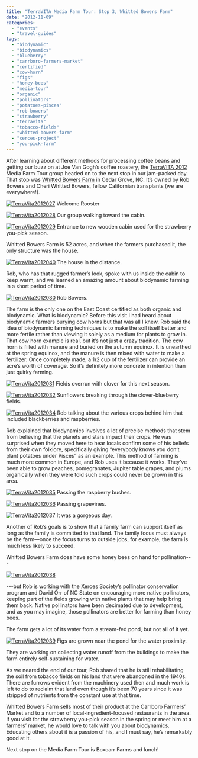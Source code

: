 ```yaml
---
title: "TerraVITA Media Farm Tour: Stop 3, Whitted Bowers Farm"
date: "2012-11-09"
categories:
  - "events"
  - "travel-guides"
tags:
  - "biodynamic"
  - "biodynamics"
  - "blueberry"
  - "carrboro-farmers-market"
  - "certified"
  - "cow-horn"
  - "figs"
  - "honey-bees"
  - "media-tour"
  - "organic"
  - "pollinators"
  - "potatoes-pisces"
  - "rob-bowers"
  - "strawberry"
  - "terravita"
  - "tobacco-fields"
  - "whitted-bowers-farm"
  - "xerces-project"
  - "you-pick-farm"
---
```


After learning about different methods for processing coffee beans and getting our buzz on at Joe Van Gogh’s coffee roastery, the [TerraVITA 2012](http://www.terravitaevent.com/) Media Farm Tour group headed on to the next stop in our jam-packed day. That stop was [Whitted Bowers Farm](http://www.whittedbowersfarm.com/Welcome.html) in Cedar Grove, NC. It’s owned by Rob Bowers and Cheri Whitted Bowers, fellow Californian transplants (we are everywhere!).




<div class="caption">

[![](http://s3.amazonaws.com/thegourmez-wpmedia/2012/11/TerraVita2012027.jpg "TerraVita2012027")](http://s3.amazonaws.com/thegourmez-wpmedia/2012/11/TerraVita2012027.jpg) Welcome Rooster</div>





<div class="caption">

[![](http://s3.amazonaws.com/thegourmez-wpmedia/2012/11/TerraVita2012028.jpg "TerraVita2012028")](http://s3.amazonaws.com/thegourmez-wpmedia/2012/11/TerraVita2012028.jpg) Our group walking toward the cabin.</div>





<div class="caption">

[![](http://s3.amazonaws.com/thegourmez-wpmedia/2012/11/TerraVita2012029.jpg "TerraVita2012029")](http://s3.amazonaws.com/thegourmez-wpmedia/2012/11/TerraVita2012029.jpg) Entrance to new wooden cabin used for the strawberry you-pick season.</div>


Whitted Bowers Farm is 52 acres, and when the farmers purchased it, the only structure was the house.




<div class="caption">

[![](http://s3.amazonaws.com/thegourmez-wpmedia/2012/11/TerraVita2012040.jpg "TerraVita2012040")](http://s3.amazonaws.com/thegourmez-wpmedia/2012/11/TerraVita2012040.jpg) The house in the distance.</div>


Rob, who has that rugged farmer’s look, spoke with us inside the cabin to keep warm, and we learned an amazing amount about biodynamic farming in a short period of time.




<div class="caption">

[![](http://s3.amazonaws.com/thegourmez-wpmedia/2012/11/TerraVita2012030.jpg "TerraVita2012030")](http://s3.amazonaws.com/thegourmez-wpmedia/2012/11/TerraVita2012030.jpg) Rob Bowers.</div>


The farm is the only one on the East Coast certified as both organic and biodynamic. What is biodynamic? Before this visit I had heard about biodynamic farmers burying cow horns but that was all I knew. Rob said the idea of biodynamic farming techniques is to make the soil itself better and more fertile rather than viewing it solely as a medium for plants to grow in. That cow horn example is real, but it’s not just a crazy tradition. The cow horn is filled with manure and buried on the autumn equinox. It is unearthed at the spring equinox, and the manure is then mixed with water to make a fertilizer. Once completely made, a 1/2 cup of the fertilizer can provide an acre’s worth of coverage. So it’s definitely more concrete in intention than just quirky farming.




<div class="caption">

[![](http://s3.amazonaws.com/thegourmez-wpmedia/2012/11/TerraVita2012031.jpg "TerraVita2012031")](http://s3.amazonaws.com/thegourmez-wpmedia/2012/11/TerraVita2012031.jpg) Fields overrun with clover for this next season.</div>





<div class="caption">

[![](http://s3.amazonaws.com/thegourmez-wpmedia/2012/11/TerraVita2012032.jpg "TerraVita2012032")](http://s3.amazonaws.com/thegourmez-wpmedia/2012/11/TerraVita2012032.jpg) Sunflowers breaking through the clover-blueberry fields.</div>





<div class="caption">

[![](http://s3.amazonaws.com/thegourmez-wpmedia/2012/11/TerraVita2012034.jpg "TerraVita2012034")](http://s3.amazonaws.com/thegourmez-wpmedia/2012/11/TerraVita2012034.jpg) Rob talking about the various crops behind him that included blackberries and raspberries.</div>


Rob explained that biodynamics involves a lot of precise methods that stem from believing that the planets and stars impact their crops. He was surprised when they moved here to hear locals confirm some of his beliefs from their own folklore, specifically giving “everybody knows you don’t plant potatoes under Pisces” as an example. This method of farming is much more common in Europe, and Rob uses it because it works. They’ve been able to grow peaches, pomegranates, Jupiter table grapes, and plums organically when they were told such crops could never be grown in this area.




<div class="caption">

[![](http://s3.amazonaws.com/thegourmez-wpmedia/2012/11/TerraVita2012035.jpg "TerraVita2012035")](http://s3.amazonaws.com/thegourmez-wpmedia/2012/11/TerraVita2012035.jpg) Passing the raspberry bushes.</div>





<div class="caption">

[![](http://s3.amazonaws.com/thegourmez-wpmedia/2012/11/TerraVita2012036.jpg "TerraVita2012036")](http://s3.amazonaws.com/thegourmez-wpmedia/2012/11/TerraVita2012036.jpg) Passing grapevines.</div>





<div class="caption">

[![](http://s3.amazonaws.com/thegourmez-wpmedia/2012/11/TerraVita2012037.jpg "TerraVita2012037")](http://s3.amazonaws.com/thegourmez-wpmedia/2012/11/TerraVita2012037.jpg) It was a gorgeous day.</div>


Another of Rob’s goals is to show that a family farm can support itself as long as the family is committed to that land. The family focus must always be the farm—once the focus turns to outside jobs, for example, the farm is much less likely to succeed.

Whitted Bowers Farm does have some honey bees on hand for pollination---

[![](http://s3.amazonaws.com/thegourmez-wpmedia/2012/11/TerraVita2012038.jpg "TerraVita2012038")](http://s3.amazonaws.com/thegourmez-wpmedia/2012/11/TerraVita2012038.jpg)

\---but Rob is working with the Xerces Society’s pollinator conservation program and David Orr of NC State on encouraging more native pollinators, keeping part of the fields growing with native plants that may help bring them back. Native pollinators have been decimated due to development, and as you may imagine, those pollinators are better for farming than honey bees.

The farm gets a lot of its water from a stream-fed pond, but not all of it yet.




<div class="caption">

[![](http://s3.amazonaws.com/thegourmez-wpmedia/2012/11/TerraVita2012039.jpg "TerraVita2012039")](http://s3.amazonaws.com/thegourmez-wpmedia/2012/11/TerraVita2012039.jpg) Figs are grown near the pond for the water proximity.</div>


They are working on collecting water runoff from the buildings to make the farm entirely self-sustaining for water.

As we neared the end of our tour, Rob shared that he is still rehabilitating the soil from tobacco fields on his land that were abandoned in the 1940s. There are furrows evident from the machinery used then and much work is left to do to reclaim that land even though it’s been 70 years since it was stripped of nutrients from the constant use at that time.

Whitted Bowers Farm sells most of their product at the Carrboro Farmers’ Market and to a number of local-ingredient-focused restaurants in the area. If you visit for the strawberry you-pick season in the spring or meet him at a farmers’ market, he would love to talk with you about biodynamics. Educating others about it is a passion of his, and I must say, he’s remarkably good at it.

Next stop on the Media Farm Tour is Boxcarr Farms and lunch!
